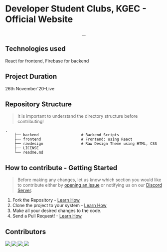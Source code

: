 # Developer Student Clubs, KGEC - Official Website

<p align="center">
  <a aria-label="Made with React" href="https://reactjs.org/">
    <img alt="" src="http://img.shields.io/badge/Made%20with-React-61DAFB?style=for-the-badge&logo=react&labelColor=000000">
  </a>
  <a aria-label="License" href="https://github.com/dsckgec/dsck-website/blobl/master/license.md">
    <img alt="" src="http://img.shields.io/badge/LICENSE-MIT-85EA2D?style=for-the-badge&labelColor=000000">
  </a>
  <a aria-label="Join the community on Discord" href="https://dsck.ml/discord">
    <img alt="" src="https://img.shields.io/badge/Join%20the%20community-blueviolet.svg?style=for-the-badge&logo=Discord&labelColor=000000&logoWidth=20&logoColor=FFFFFF">
  </a>
  <a aria-label="Contributors" href="https://github.com/dsckgec/dsck-website/graphs/contributors">
    <img alt="" src="https://img.shields.io/github/contributors/dsckgec/dsck-website?color=EA4C89&style=for-the-badge&labelColor=000000">
  </a>
  
</p>

## Technologies used
React for frontend, Firebase for backend

## Project Duration
26th November'20-Live

## Repository Structure
> It is important to understand the directory structure before contributing!
```
.
    ├── backend                   # Backend Scripts
    ├── frontend                  # Frontend: using React
    ├── rawdesign                 # Raw Design Theme using HTML, CSS
    ├── LICENSE
    └── readme.md
```

## How to contribute - Getting Started
> Before making any changes, let us know which section you would like to contribute either by [opening an Issue](https://docs.github.com/en/free-pro-team@latest/github/managing-your-work-on-github/creating-an-issue) or notifying us on our [Discord Server](https://dsck.ml/discord).

1. Fork the Repository - [Learn How](https://docs.github.com/en/free-pro-team@latest/github/getting-started-with-github/fork-a-repo)
2. Clone the project to your system - [Learn How](https://docs.github.com/en/free-pro-team@latest/github/creating-cloning-and-archiving-repositories/cloning-a-repository)
3. Make all your desired changes to the code.
4. Send a Pull Request! - [Learn How](https://docs.github.com/en/free-pro-team@latest/github/collaborating-with-issues-and-pull-requests/creating-a-pull-request)

## Contributors

<a href="https://github.com/akm15machine">
  <img src="https://avatars1.githubusercontent.com/u/55695557?s=50&u=b9404e24b221842b970a2fc50b7730eace17a3cb">
</a>
<a href="https://github.com/singhayushh">
  <img src="https://avatars1.githubusercontent.com/u/52620158?s=50&u=48086396cbc747499d58e1617eb826576d2a6010">
</a>
<a href="https://github.com/adrishyantee">
  <img src="https://avatars2.githubusercontent.com/u/73780844?s=50&u=779057efe6cab4bb5f369c008695bce833ebdf88">
</a>
<a href="https://github.com/itsSnehaM">
  <img src="https://avatars1.githubusercontent.com/u/71477110?s=50&u=f81ad810cbf281bb15394ab943ff60955be96c66">
</a>
